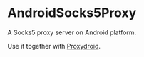 # AndroidSocks5Proxy
A Socks5 proxy server on Android platform.

Use it together with [Proxydroid](https://github.com/madeye/proxydroid). 
